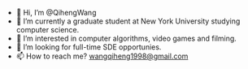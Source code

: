 - 👋 Hi, I’m @QihengWang
- 🌱 I’m currently a graduate student at New York University studying computer science.
- 👀 I’m interested in computer algorithms, video games and filming.
- 💞️ I’m looking for full-time SDE opportunies.
- 📫 How to reach me? wangqiheng1998@gmail.com

<!---
QihengWang/QihengWang is a ✨ special ✨ repository because its `README.md` (this file) appears on your GitHub profile.
You can click the Preview link to take a look at your changes.
--->
